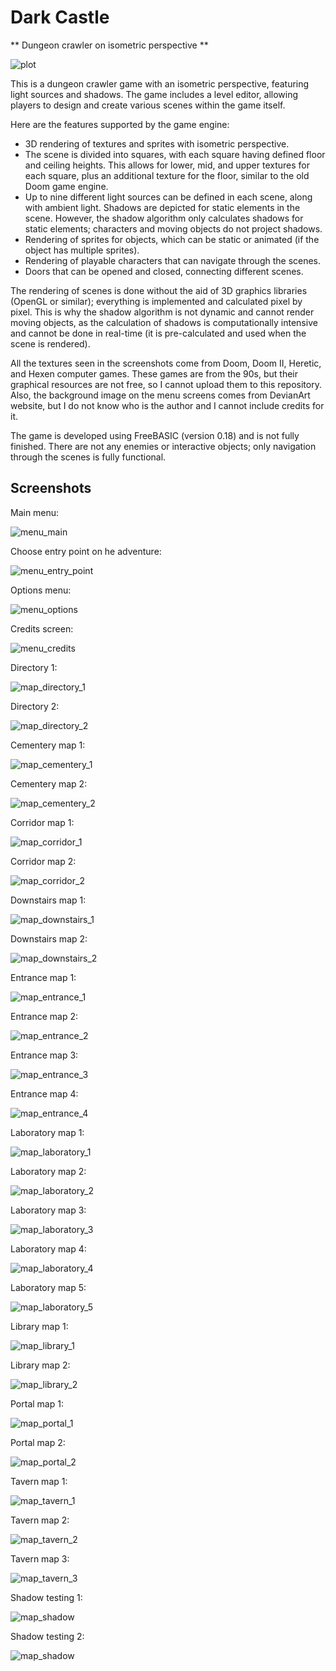 # Dark Castle

** Dungeon crawler on isometric perspective **

![plot](./screenshots/map_directory_2.jpg)

This is a dungeon crawler game with an isometric perspective, featuring light sources and shadows. The game includes a level editor, allowing players to design and create various scenes within the game itself.

Here are the features supported by the game engine:

- 3D rendering of textures and sprites with isometric perspective.
- The scene is divided into squares, with each square having defined floor and ceiling heights. This allows for lower, mid, and upper textures for each square, plus an additional texture for the floor, similar to the old Doom game engine.
- Up to nine different light sources can be defined in each scene, along with ambient light.
Shadows are depicted for static elements in the scene. However, the shadow algorithm only calculates shadows for static elements; characters and moving objects do not project shadows.
- Rendering of sprites for objects, which can be static or animated (if the object has multiple sprites).
- Rendering of playable characters that can navigate through the scenes.
- Doors that can be opened and closed, connecting different scenes.

The rendering of scenes is done without the aid of 3D graphics libraries (OpenGL or similar); everything is implemented and calculated pixel by pixel. This is why the shadow algorithm is not dynamic and cannot render moving objects, as the calculation of shadows is computationally intensive and cannot be done in real-time (it is pre-calculated and used when the scene is rendered).

All the textures seen in the screenshots come from Doom, Doom II, Heretic, and Hexen computer games. These games are from the 90s, but their graphical resources are not free, so I cannot upload them to this repository. Also, the background image on the menu screens comes from DevianArt website, but I do not know who is the author and I cannot include credits for it.

The game is developed using FreeBASIC (version 0.18) and is not fully finished. There are not any enemies or interactive objects; only navigation through the scenes is fully functional.

## Screenshots

Main menu:

![menu_main](./screenshots/menu_main.jpg)

Choose entry point on he adventure:

![menu_entry_point](./screenshots/menu_entry_point.jpg)

Options menu:

![menu_options](./screenshots/menu_options.jpg)

Credits screen:

![menu_credits](./screenshots/menu_credits.jpg)

Directory 1:

![map_directory_1](./screenshots/map_directory_1.jpg)

Directory 2:

![map_directory_2](./screenshots/map_directory_2.jpg)

Cementery map 1:

![map_cementery_1](./screenshots/map_cementery_1.jpg)

Cementery map 2:

![map_cementery_2](./screenshots/map_cementery_2.jpg)

Corridor map 1:

![map_corridor_1](./screenshots/map_corridor_1.jpg)

Corridor map 2:

![map_corridor_2](./screenshots/map_corridor_2.jpg)

Downstairs map 1:

![map_downstairs_1](./screenshots/map_downstairs_1.jpg)

Downstairs map 2:

![map_downstairs_2](./screenshots/map_downstairs_2.jpg)

Entrance map 1:

![map_entrance_1](./screenshots/map_entrance_1.jpg)

Entrance map 2:

![map_entrance_2](./screenshots/map_entrance_2.jpg)

Entrance map 3:

![map_entrance_3](./screenshots/map_entrance_3.jpg)

Entrance map 4:

![map_entrance_4](./screenshots/map_entrance_4.jpg)

Laboratory map 1:

![map_laboratory_1](./screenshots/map_laboratory_1.jpg)

Laboratory map 2:

![map_laboratory_2](./screenshots/map_laboratory_2.jpg)

Laboratory map 3:

![map_laboratory_3](./screenshots/map_laboratory_3.jpg)

Laboratory map 4:

![map_laboratory_4](./screenshots/map_laboratory_4.jpg)

Laboratory map 5:

![map_laboratory_5](./screenshots/map_laboratory_5.jpg)

Library map 1:

![map_library_1](./screenshots/map_library_1.jpg)

Library map 2:

![map_library_2](./screenshots/map_library_2.jpg)

Portal map 1:

![map_portal_1](./screenshots/map_portal_1.jpg)

Portal map 2:

![map_portal_2](./screenshots/map_portal_2.jpg)

Tavern map 1:

![map_tavern_1](./screenshots/map_tavern_1.jpg)

Tavern map 2:

![map_tavern_2](./screenshots/map_tavern_2.jpg)

Tavern map 3:

![map_tavern_3](./screenshots/map_tavern_3.jpg)

Shadow testing 1:

![map_shadow](./screenshots/map_shadow_test_1.jpg)

Shadow testing 2:

![map_shadow](./screenshots/map_shadow_test_2.jpg)

